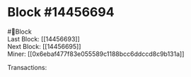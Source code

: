 
Block #14456694
===============
  
#🧊Block  
Last Block: [[14456693]]  
Next Block: [[14456695]]  
Miner: [[0x6ebaf477f83e055589c1188bcc6ddccd8c9b131a]]  

 Transactions: